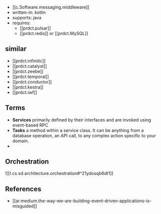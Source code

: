 
- [[c.Software.messaging.middleware]]
- written-in: kotlin
- supports: java
- requires: 
  - [[prdct.pulsar]] 
  - [[prdct.redis]] or [[prdct.MySQL]]

## similar

- [[prdct.infinitic]]
- [[prdct.catalyst]]
- [[prdct.zeebe]]
- [[prdct.temporal]]
- [[prdct.conductor]]
- [[prdct.kestra]]
- [[prdct.iwf]] 

## Terms

- **Services** primarily defined by their interfaces and are invoked using event-based RPC
- **Tasks** a method within a service class. It can be anything from a database operation, an API call, to any complex action specific to your domain.
- 


## Orchestration

![[t.cs.sd.architecture.orchestration#^21ydosqb6dt1]]

## References

- [[ar.medium.the-way-we-are-building-event-driven-applications-is-misguided]]